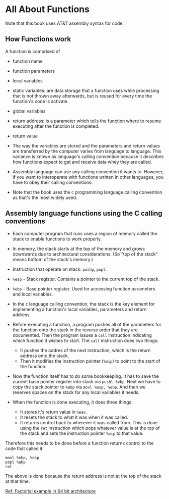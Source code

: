 # All About Functions

Note that this book uses AT&T assembly syntax for code.

## How Functions work

A function is comprised of

* function name
* function parameters
* local variables
* static variables: are data storage that a function uses while
  processing that is not thrown away afterwards, but is reused for
  every time the function's code is activate.
* global variables
* return address: is a parameter which tells the function where to
  resume executing after the function is completed.
* return value

* The way the variables are stored and the parameters and return
values are transferred by the computer varies from language to
language. This variance is known as language's calling convention
because it describes how functions expect to get and receive data whey
they are called.

* Assembly language can use any calling convention it wants
  to. However, if you want to interoperate with functions written in
  other languages, you have to obey their calling conventions.

* Note that the book uses the `C` programming language calling
  convention as that's the most widely used.

## Assembly language functions using the C calling conventions

* Each computer program that runs uses a region of memory called the
  stack to enable functions to work properly.
* In memory, the stack starts at the top of the memory and grows
  downwards due to architectural considerations. (So "top of the
  stack" means bottom of the stack's memory.)
* Instruction that operate on stack: `pushp`, `popl`.
* `%esp` - Stack register. Contains a pointer to the current top of
  the stack.
* `%ebp` - Base pointer register. Used for accessing function
  parameters and local variables.
* In the `C` language calling convention, the stack is the key element
  for implementing a function's local variables, parameters and return
  address.

* Before executing a function, a program pushes all of the parameters
  for the function onto the stack in the reverse order that they are
  documented. Then the program issues a `call` instruction indicating
  which function it wishes to start. The `call` instruction does two
  things:
  * It pushes the addres of the next instruction, which is the return
    address onto the stack.
  * Then it modifies the instruction pointer (`%eip`) to point to the
    start of the function.
* Now the function itself has to do some bookkeeping. It has to save
  the current base pointer register into stack via `pushl %ebp`. Next
  we have to copy the stack pointer to `%ebp` via `movl %esp,
  %ebp`. And then we reserves spaces on the stack for any local
  variables it needs.
* When the function is done executing, it does three things:
  * It stores it's return value in `%eax`.
  * It resets the stack to what it was when it was called.
  * It returns control back to wherever it was called from. This is
    done using the `ret` instruction which pops whatever value is at
    the top of the stack and sets the instruction pointer `%eip` to
    that value.

Therefore this needs to be done before a function returns control to
the code that called it:

``` assembly
movl %ebp, %esp
popl %ebp
ret
```

The above is done because the return address is not at the top of the
stack at that time.

[Ref: Factorial example in 64 bit architecture](https://picoledelimao.github.io/blog/2016/02/21/factorial-function-in-assembly/)
